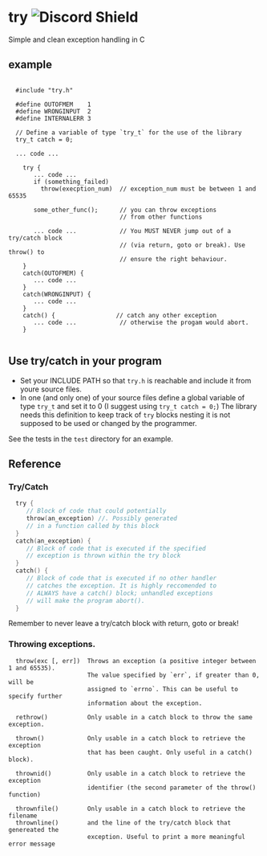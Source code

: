 # try  ![Discord Shield](https://discordapp.com/api/guilds/1073960074004930631/widget.png?style=shield)
Simple and clean exception handling in C

## example

```

  #include "try.h"

  #define OUTOFMEM    1
  #define WRONGINPUT  2
  #define INTERNALERR 3

  // Define a variable of type `try_t` for the use of the library
  try_t catch = 0;

  ... code ...

    try {
       ... code ...
       if (something_failed) 
         throw(execption_num)  // exception_num must be between 1 and 65535 
   
       some_other_func();      // you can throw exceptions
                               // from other functions 
   
       ... code ...            // You MUST NEVER jump out of a try/catch block
                               // (via return, goto or break). Use throw() to
                               // ensure the right behaviour.
    }  
    catch(OUTOFMEM) {
       ... code ...
    }
    catch(WRONGINPUT) {
       ... code ...
    }
    catch() {                 // catch any other exception
       ... code ...            // otherwise the progam would abort.
    }


```

## Use try/catch in your program

 - Set your INCLUDE PATH so that `try.h` is reachable and include it
   from youre source files. 
 - In one (and only one) of your source files define a global variable
   of type `try_t` and set it to 0 (I suggest using `try_t catch = 0;`)
   The library needs this definition to keep track of `try` blocks nesting
   it is not supposed to be used or changed by the programmer.

See the tests in the `test` directory for an example.

## Reference

### Try/Catch

``` C
  try {
     // Block of code that could potentially
     throw(an_exception) //. Possibly generated
     // in a function called by this block
  }
  catch(an_exception) { 
     // Block of code that is executed if the specified
     // exception is thrown within the try block
  }
  catch() {
     // Block of code that is executed if no other handler
     // catches the exception. It is highly reccomended to 
     // ALWAYS have a catch() block; unhandled exceptions
     // will make the program abort().
  }
```
Remember to never leave a try/catch block with return, goto or break!

### Throwing exceptions.

```
  throw(exc [, err])  Throws an exception (a positive integer between 1 and 65535).
                      The value specified by `err`, if greater than 0, will be
                      assigned to `errno`. This can be useful to specify further
                      information about the exception.

  rethrow()           Only usable in a catch block to throw the same exception.

  thrown()            Only usable in a catch block to retrieve the exception
                      that has been caught. Only useful in a catch() block).

  thrownid()          Only usable in a catch block to retrieve the exception
                      identifier (the second parameter of the throw() function)

  thrownfile()        Only usable in a catch block to retrieve the filename
  thrownline()        and the line of the try/catch block that genereated the
                      exception. Useful to print a more meaningful error message
```


